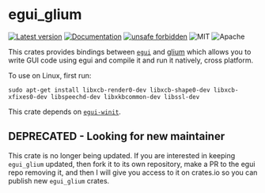 # egui_glium

[![Latest version](https://img.shields.io/crates/v/egui_glium.svg)](https://crates.io/crates/egui_glium)
[![Documentation](https://docs.rs/egui_glium/badge.svg)](https://docs.rs/egui_glium)
[![unsafe forbidden](https://img.shields.io/badge/unsafe-forbidden-success.svg)](https://github.com/rust-secure-code/safety-dance/)
![MIT](https://img.shields.io/badge/license-MIT-blue.svg)
![Apache](https://img.shields.io/badge/license-Apache-blue.svg)

This crates provides bindings between [`egui`](https://github.com/emilk/egui) and [glium](https://crates.io/crates/glium) which allows you to write GUI code using egui and compile it and run it natively, cross platform.

To use on Linux, first run:

```
sudo apt-get install libxcb-render0-dev libxcb-shape0-dev libxcb-xfixes0-dev libspeechd-dev libxkbcommon-dev libssl-dev
```

This crate depends on [`egui-winit`](https://github.com/emilk/egui/tree/master/crates/egui-winit).


## DEPRECATED - Looking for new maintainer
This crate is no longer being updated. If you are interested in keeping `egui_glium` updated, then fork it to its own repository, make a PR to the egui repo removing it, and then I will give you access to it on crates.io so you can publish new `egui_glium` crates.

